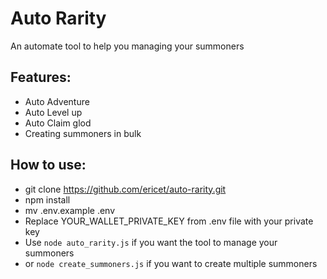 # Auto Rarity
An automate tool to help you managing your summoners

## Features:
* Auto Adventure
* Auto Level up
* Auto Claim glod
* Creating summoners in bulk

## How to use:
* git clone https://github.com/ericet/auto-rarity.git
* npm install
* mv .env.example .env
* Replace YOUR_WALLET_PRIVATE_KEY from .env file with your private key
* Use `node auto_rarity.js` if you want the tool to manage your summoners
* or `node create_summoners.js` if you want to create multiple summoners



